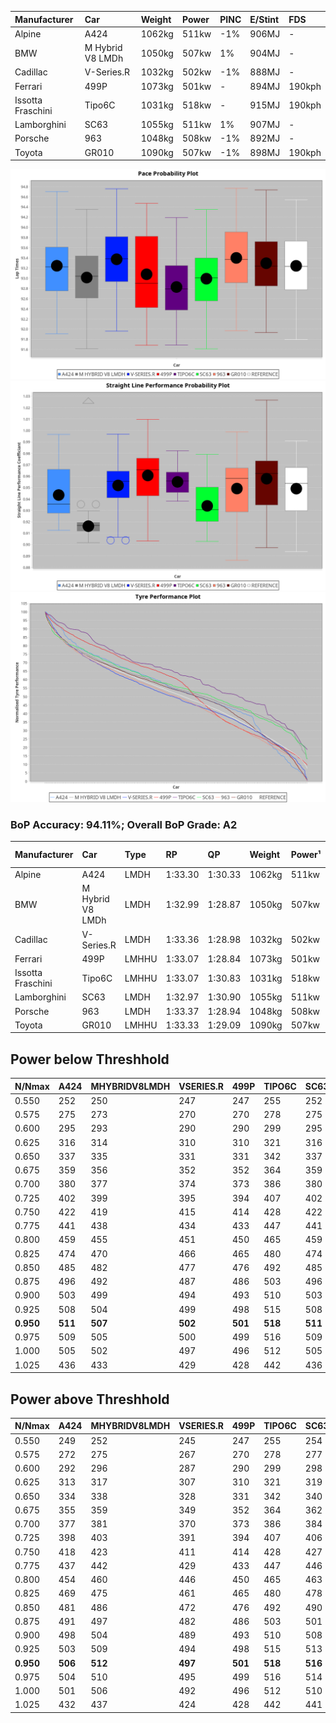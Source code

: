 |Manufacturer|Car|Weight|Power|PINC|E/Stint|FDS|
|:-|:-|:-|:-|:-|:-|:-|
|Alpine|A424|1062kg|511kw|-1%|906MJ|-|
|BMW|M Hybrid V8 LMDh|1050kg|507kw|1%|904MJ|-|
|Cadillac|V-Series.R|1032kg|502kw|-1%|888MJ|-|
|Ferrari|499P|1073kg|501kw|-|894MJ|190kph|
|Issotta Fraschini|Tipo6C|1031kg|518kw|-|915MJ|190kph|
|Lamborghini|SC63|1055kg|511kw|1%|907MJ|-|
|Porsche|963|1048kg|508kw|-1%|892MJ|-|
|Toyota|GR010|1090kg|507kw|-1%|898MJ|190kph|

![PACECHART](./IMG/ACOMETHOD.png)
![STRAIGHTLINEPERFORMANCECHART](./IMG/ACOMETHOD_sp.png)
![TYREPERFORMANCECHART](./IMG/ACOMETHOD_tw.png)

### BoP Accuracy: 94.11%; Overall BoP Grade: A2
|Manufacturer|Car|Type|RP|QP|Weight|Power¹|Threshhold|PINC|Power²|E/Stint|AVG Vmax|FDS|RDLC|L/Stint|BOP-Grade|ModelAccuracy|ModelPoints|Match%|
|:-|:-|:-|:-|:-|:-|:-|:-|:-|:-|:-|:-|:-|:-|:-|:-|:-|:-|:-|
|Alpine|A424|LMDH|1:33.30|1:30.33|1062kg|511kw|210.0kph|-1%|506kw|906MJ|323.87kph|-|1.01|41|~A1|81.15%|521|95.35%|
|BMW|M Hybrid V8 LMDh|LMDH|1:32.99|1:28.87|1050kg|507kw|210.0kph|1%|512kw|904MJ|321.12kph|-|1.03|40|-B1|98.60%|1690|89.83%|
|Cadillac|V-Series.R|LMDH|1:33.36|1:28.98|1032kg|502kw|210.0kph|-1%|497kw|888MJ|325.25kph|-|1.04|41|+B1|91.10%|1770|87.45%|
|Ferrari|499P|LMHHU|1:33.07|1:28.84|1073kg|501kw|210.0kph|-|501kw|894MJ|325.89kph|190kph|1.02|41|~A1|84.26%|2292|100.00%|
|Issotta Fraschini|Tipo6C|LMHHU|1:33.07|1:30.83|1031kg|518kw|210.0kph|-|518kw|915MJ|327.93kph|190kph|1.08|40|+A2|66.67%|96|90.22%|
|Lamborghini|SC63|LMDH|1:32.97|1:30.90|1055kg|511kw|210.0kph|1%|516kw|907MJ|323.13kph|-|1.04|40|-A2|96.77%|419|90.05%|
|Porsche|963|LMDH|1:33.37|1:28.94|1048kg|508kw|210.0kph|-1%|503kw|892MJ|325.14kph|-|1.02|41|~A1|93.14%|5746|100.00%|
|Toyota|GR010|LMHHU|1:33.33|1:29.09|1090kg|507kw|210.0kph|-1%|502kw|898MJ|324.93kph|190kph|1.01|41|~A1|87.37%|3154|100.00%|

## Power below Threshhold
|N/Nmax|A424|MHYBRIDV8LMDH|VSERIES.R|499P|TIPO6C|SC63|963|GR010|
|:-|:-|:-|:-|:-|:-|:-|:-|:-|
|0.550|252|250|247|247|255|252|250|250|
|0.575|275|273|270|270|278|275|273|273|
|0.600|295|293|290|290|299|295|293|293|
|0.625|316|314|310|310|321|316|314|314|
|0.650|337|335|331|331|342|337|335|335|
|0.675|359|356|352|352|364|359|357|356|
|0.700|380|377|374|373|386|380|378|377|
|0.725|402|399|395|394|407|402|399|399|
|0.750|422|419|415|414|428|422|420|419|
|0.775|441|438|434|433|447|441|439|438|
|0.800|459|455|451|450|465|459|456|455|
|0.825|474|470|466|465|480|474|471|470|
|0.850|485|482|477|476|492|485|483|482|
|0.875|496|492|487|486|503|496|493|492|
|0.900|503|499|494|493|510|503|500|499|
|0.925|508|504|499|498|515|508|505|504|
|**0.950**|**511**|**507**|**502**|**501**|**518**|**511**|**508**|**507**|
|0.975|509|505|500|499|516|509|506|505|
|1.000|505|502|497|496|512|505|503|502|
|1.025|436|433|429|428|442|436|434|433|

## Power above Threshhold
|N/Nmax|A424|MHYBRIDV8LMDH|VSERIES.R|499P|TIPO6C|SC63|963|GR010|
|:-|:-|:-|:-|:-|:-|:-|:-|:-|
|0.550|249|252|245|247|255|254|248|247|
|0.575|272|275|267|270|278|277|271|270|
|0.600|292|296|287|290|299|298|291|290|
|0.625|313|317|307|310|321|319|311|310|
|0.650|334|338|328|331|342|340|332|331|
|0.675|355|359|349|352|364|362|353|352|
|0.700|377|381|370|373|386|384|374|374|
|0.725|398|403|391|394|407|406|395|395|
|0.750|418|423|411|414|428|427|416|415|
|0.775|437|442|429|433|447|446|435|434|
|0.800|454|460|446|450|465|463|452|451|
|0.825|469|475|461|465|480|478|467|466|
|0.850|481|486|472|476|492|490|478|477|
|0.875|491|497|482|486|503|501|488|487|
|0.900|498|504|489|493|510|508|495|494|
|0.925|503|509|494|498|515|513|500|499|
|**0.950**|**506**|**512**|**497**|**501**|**518**|**516**|**503**|**502**|
|0.975|504|510|495|499|516|514|501|500|
|1.000|501|506|492|496|512|510|498|497|
|1.025|432|437|424|428|442|441|430|429|
